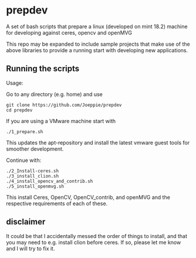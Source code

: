 # prepdev
A set of bash scripts that prepare a linux (developed on mint 18.2) machine for developing against ceres, opencv and openMVG

This repo may be expanded to include sample projects that make use of the above libraries to provide a running start with developing new applications.

## Running the scripts
Usage:

Go to any directory (e.g. home) and use 

    git clone https://github.com/Joeppie/prepdev
    cd prepdev

If you are using a VMware machine start with 

    ./1_prepare.sh
This updates the apt-repository and install the latest vmware guest tools for smoother development.
    
Continue with:

    ./2_Install-ceres.sh	
    ./3_install_clion.sh	
    ./4_install_opencv_and_contrib.sh	
    ./5_install_openmvg.sh
This install Ceres, OpenCV, OpenCV_contrib, and openMVG and the respective requirements of each of these.

## disclaimer
It could be that I accidentally messed the order of things to install, and that you may need to e.g. install clion before ceres.
If so, please let me know and I will try to fix it.

